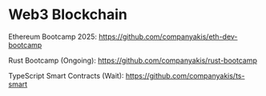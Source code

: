 # Web3 Blockchain

Ethereum Bootcamp 2025:
https://github.com/companyakis/eth-dev-bootcamp

Rust Bootcamp (Ongoing):
https://github.com/companyakis/rust-bootcamp

TypeScript Smart Contracts (Wait):
https://github.com/companyakis/ts-smart





